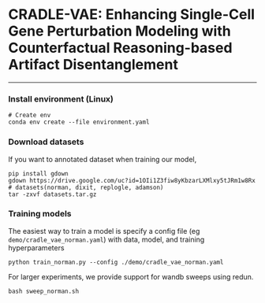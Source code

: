 # CRADLE-VAE: Enhancing Single-Cell Gene Perturbation Modeling with Counterfactual Reasoning-based Artifact Disentanglement
---
### Install environment (Linux)
```
# Create env
conda env create --file environment.yaml
```

### Download datasets
If you want to annotated dataset when training our model,
```
pip install gdown
gdown https://drive.google.com/uc?id=1OIi1Z3fiw8yKbzarLXMlxy5tJRm1w8Rx # datasets(norman, dixit, replogle, adamson)
tar -zxvf datasets.tar.gz
```
### Training models
The easiest way to train a model is specify a config file (eg `demo/cradle_vae_norman.yaml`) with data, model, and training hyperparameters
```
python train_norman.py --config ./demo/cradle_vae_norman.yaml
```
For larger experiments, we provide support for wandb sweeps using redun.
```
bash sweep_norman.sh
```
